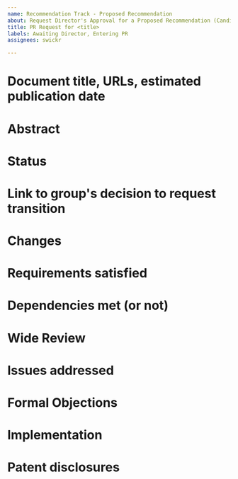 ```yaml
---
name: Recommendation Track - Proposed Recommendation
about: Request Director's Approval for a Proposed Recommendation (Candidate Recommendation -> Proposed Recommendation)
title: PR Request for <title>
labels: Awaiting Director, Entering PR
assignees: swickr

---
```


# Document title, URLs, estimated publication date

# Abstract

# Status

# Link to group's decision to request transition

# Changes

# Requirements satisfied

# Dependencies met (or not)

# Wide Review

# Issues addressed

# Formal Objections

# Implementation

# Patent disclosures
